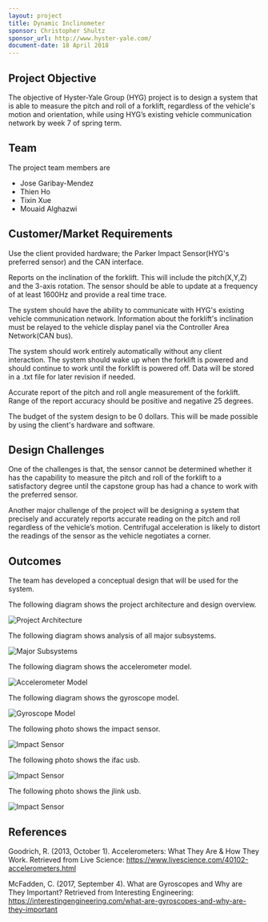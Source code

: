 ```yaml
---
layout: project
title: Dynamic Inclinometer
sponsor: Christopher Shultz
sponsor_url: http://www.hyster-yale.com/
document-date: 18 April 2018
---
```


## Project Objective

The objective of Hyster-Yale Group (HYG) project is to design a system that is able to measure the pitch and roll of a forklift, regardless of the vehicle's motion and orientation, while using HYG’s existing vehicle communication network by week 7 of spring term.

## Team

The project team members are

* Jose Garibay-Mendez
* Thien Ho
* Tixin Xue
* Mouaid Alghazwi

## Customer/Market Requirements

Use the client provided hardware; the Parker Impact Sensor(HYG's preferred sensor) and the CAN interface.

Reports on the inclination of the forklift. This will include the pitch(X,Y,Z) and the 3-axis rotation. The sensor should be able to update at a frequency of at least 1600Hz and provide a real time trace.

The system should have the ability to communicate with HYG's existing vehicle communication network. Information about the forklift's inclination must be relayed to the vehicle display panel via the Controller Area Network(CAN bus).

The system should work entirely automatically without any client interaction. The system should wake up when the forklift is powered and should continue to work until the forklift is powered off. Data will be stored in a .txt file for later revision if needed. 

Accurate report of the pitch and roll angle measurement of the forklift. Range of the report accuracy should be positive and negative 25 degrees.

The budget of the system design to be 0 dollars. This will be made possible by using the client's hardware and software.

## Design Challenges

One of the challenges is that, the sensor cannot be determined whether it has the capability to measure the pitch and roll of the forklift to a satisfactory degree until the capstone group has had a chance to work with the preferred sensor.

Another major challenge of the project will be designing a system that precisely and accurately reports accurate reading on the pitch and roll regardless of the vehicle’s motion. Centrifugal acceleration is likely to distort the readings of the sensor as the vehicle negotiates a corner.

## Outcomes

The team has developed a conceptual design that will be used for the system.

The following diagram shows the project architecture and design overview.

![Project Architecture](https://github.com/alghazwi/Dynamic-inclinometer/blob/master/Dynamic/images/project_overview.png)

The following diagram shows analysis of all major subsystems.

![Major Subsystems](https://github.com/alghazwi/Dynamic-inclinometer/blob/master/Dynamic/images/analysis_subsystems.png)

The following diagram shows the accelerometer model.

![Accelerometer Model](https://github.com/alghazwi/Dynamic-inclinometer/blob/master/Dynamic/images/accelerometer_model.png)

The following diagram shows the gyroscope model.

![Gyroscope Model](https://github.com/alghazwi/Dynamic-inclinometer/blob/master/Dynamic/images/gyroscope_model.png)

The following photo shows the impact sensor.

![Impact Sensor](https://github.com/alghazwi/Dynamic-inclinometer/blob/master/Dynamic/images/impact_sensor.png)

The following photo shows the ifac usb.

![Impact Sensor](https://github.com/alghazwi/Dynamic-inclinometer/blob/master/Dynamic/images/ifak_usb.png)

The following photo shows the jlink usb.

![Impact Sensor](https://github.com/alghazwi/Dynamic-inclinometer/blob/master/Dynamic/images/jlink_usb.png)

## References

Goodrich, R. (2013, October 1). Accelerometers: What They Are & How They Work. Retrieved from Live Science: https://www.livescience.com/40102-accelerometers.html

McFadden, C. (2017, September 4). What are Gyroscopes and Why are They Important? Retrieved from Interesting Engineering: https://interestingengineering.com/what-are-gyroscopes-and-why-are-they-important




